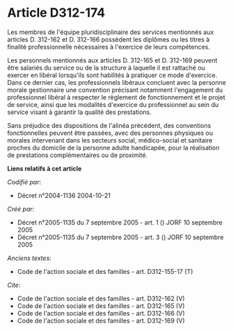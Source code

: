 # Article D312-174

Les membres de l'équipe pluridisciplinaire des services mentionnés aux articles D. 312-162 et D. 312-166 possèdent les
diplômes ou les titres à finalité professionnelle nécessaires à l'exercice de leurs compétences. 

Les personnels mentionnés aux articles D. 312-165 et D. 312-169 peuvent être salariés du service ou de la structure à
laquelle il est rattaché ou exercer en libéral lorsqu'ils sont habilités à pratiquer ce mode d'exercice. Dans ce dernier cas,
les professionnels libéraux concluent avec la personne morale gestionnaire une convention précisant notamment l'engagement du
professionnel libéral à respecter le règlement de fonctionnement et le projet de service, ainsi que les modalités d'exercice
du professionnel au sein du service visant à garantir la qualité des prestations. 

Sans préjudice des dispositions de l'alinéa précédent, des conventions fonctionnelles peuvent être passées, avec des
personnes physiques ou morales intervenant dans les secteurs social, médico-social et sanitaire proches du domicile de la
personne adulte handicapée, pour la réalisation de prestations complémentaires ou de proximité.

**Liens relatifs à cet article**

_Codifié par_:

  - Décret n°2004-1136 2004-10-21

_Créé par_:

  - Décret n°2005-1135 du 7 septembre 2005 - art. 1 () JORF 10 septembre 2005
  - Décret n°2005-1135 du 7 septembre 2005 - art. 3 () JORF 10 septembre 2005

_Anciens textes_:

  - Code de l'action sociale et des familles - art. D312-155-17 (T)

_Cite_:

  - Code de l'action sociale et des familles - art. D312-162 (V)
  - Code de l'action sociale et des familles - art. D312-165 (V)
  - Code de l'action sociale et des familles - art. D312-166 (V)
  - Code de l'action sociale et des familles - art. D312-169 (V)
